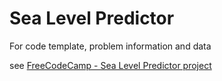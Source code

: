  # Sea Level Predictor
 
 For code template, problem information and data
 
 see [FreeCodeCamp - Sea Level Predictor project](https://github.com/freeCodeCamp/boilerplate-sea-level-predictor)
